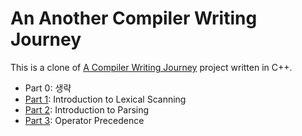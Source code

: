 # An Another Compiler Writing Journey

This is a clone of [A Compiler Writing Journey](https://github.com/DoctorWkt/acwj) project written in C++.

- Part 0: 생략
- [Part 1](01_Scanner/Readme.md): Introduction to Lexical Scanning
- [Part 2](02_Parser/Readme.md): Introduction to Parsing
- [Part 3](03_Precedence/Readme.md): Operator Precedence

